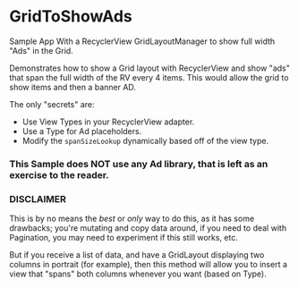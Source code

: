 # GridToShowAds
Sample App With a RecyclerView GridLayoutManager to show full width "Ads" in the Grid.

Demonstrates how to show a Grid layout with RecyclerView and show "ads" that span the full width of the RV every 4 items. 
This would allow the grid to show items and then a banner AD.

The only "secrets" are:

* Use View Types in your RecyclerView adapter.
* Use a Type for Ad placeholders.
* Modify the `spanSizeLookup` dynamically based off of the view type.

### This Sample does NOT use any Ad library, that is left as an exercise to the reader.

### DISCLAIMER
This is by no means the *best* or *only* way to do this, as it has some drawbacks; you're mutating and copy data around, if you need to deal with Pagination, you may need to 
experiment if this still works, etc.

But if you receive a list of data, and have a GridLayout displaying two columns in portrait (for example), then this method will allow
you to insert a view that "spans" both columns whenever you want (based on Type).

